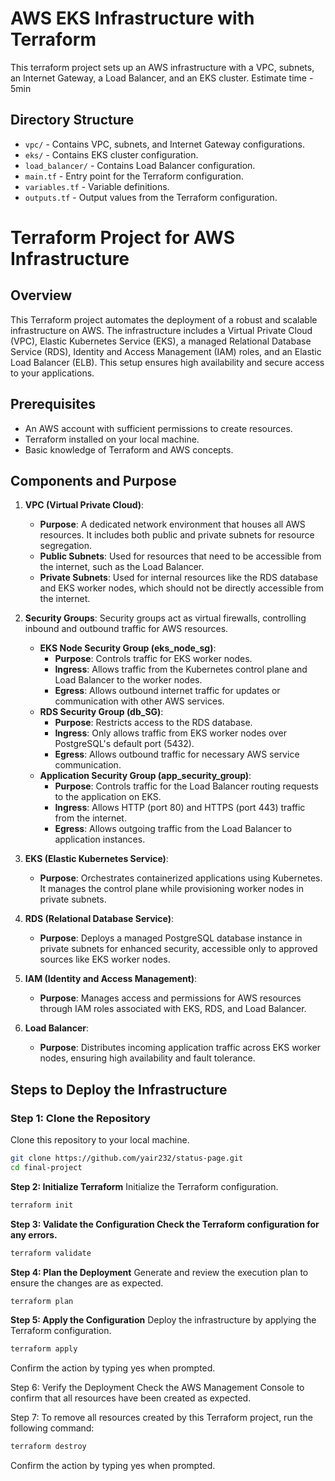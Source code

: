 # AWS EKS Infrastructure with Terraform

This terraform project sets up an AWS infrastructure with a VPC, subnets, an Internet Gateway, a Load Balancer, and an EKS cluster.
Estimate time - 5min

## Directory Structure
- `vpc/` - Contains VPC, subnets, and Internet Gateway configurations.
- `eks/` - Contains EKS cluster configuration.
- `load_balancer/` - Contains Load Balancer configuration.
- `main.tf` - Entry point for the Terraform configuration.
- `variables.tf` - Variable definitions.
- `outputs.tf` - Output values from the Terraform configuration.

# Terraform Project for AWS Infrastructure

## Overview
This Terraform project automates the deployment of a robust and scalable infrastructure on AWS. The infrastructure includes a Virtual Private Cloud (VPC), Elastic Kubernetes Service (EKS), a managed Relational Database Service (RDS), Identity and Access Management (IAM) roles, and an Elastic Load Balancer (ELB). This setup ensures high availability and secure access to your applications.

## Prerequisites
- An AWS account with sufficient permissions to create resources.
- Terraform installed on your local machine.
- Basic knowledge of Terraform and AWS concepts.

## Components and Purpose
1. **VPC (Virtual Private Cloud)**:
   - **Purpose**: A dedicated network environment that houses all AWS resources. It includes both public and private subnets for resource segregation.
   - **Public Subnets**: Used for resources that need to be accessible from the internet, such as the Load Balancer.
   - **Private Subnets**: Used for internal resources like the RDS database and EKS worker nodes, which should not be directly accessible from the internet.

2. **Security Groups**:
   Security groups act as virtual firewalls, controlling inbound and outbound traffic for AWS resources.
   - **EKS Node Security Group (eks_node_sg)**:
     - **Purpose**: Controls traffic for EKS worker nodes.
     - **Ingress**: Allows traffic from the Kubernetes control plane and Load Balancer to the worker nodes.
     - **Egress**: Allows outbound internet traffic for updates or communication with other AWS services.
   - **RDS Security Group (db_SG)**:
     - **Purpose**: Restricts access to the RDS database.
     - **Ingress**: Only allows traffic from EKS worker nodes over PostgreSQL's default port (5432).
     - **Egress**: Allows outbound traffic for necessary AWS service communication.
   - **Application Security Group (app_security_group)**:
     - **Purpose**: Controls traffic for the Load Balancer routing requests to the application on EKS.
     - **Ingress**: Allows HTTP (port 80) and HTTPS (port 443) traffic from the internet.
     - **Egress**: Allows outgoing traffic from the Load Balancer to application instances.

3. **EKS (Elastic Kubernetes Service)**:
   - **Purpose**: Orchestrates containerized applications using Kubernetes. It manages the control plane while provisioning worker nodes in private subnets.

4. **RDS (Relational Database Service)**:
   - **Purpose**: Deploys a managed PostgreSQL database instance in private subnets for enhanced security, accessible only to approved sources like EKS worker nodes.

5. **IAM (Identity and Access Management)**:
   - **Purpose**: Manages access and permissions for AWS resources through IAM roles associated with EKS, RDS, and Load Balancer.

6. **Load Balancer**:
   - **Purpose**: Distributes incoming application traffic across EKS worker nodes, ensuring high availability and fault tolerance.

## Steps to Deploy the Infrastructure

### Step 1: Clone the Repository
Clone this repository to your local machine.
```bash
git clone https://github.com/yair232/status-page.git
cd final-project
```
**Step 2: Initialize Terraform**
Initialize the Terraform configuration.

```bash
terraform init
```
**Step 3: Validate the Configuration
Check the Terraform configuration for any errors.**
```bash
terraform validate
```
**Step 4: Plan the Deployment**
Generate and review the execution plan to ensure the changes are as expected.

```bash
terraform plan
```
**Step 5: Apply the Configuration**
Deploy the infrastructure by applying the Terraform configuration.

```bash
terraform apply
```
Confirm the action by typing yes when prompted.

Step 6: Verify the Deployment
Check the AWS Management Console to confirm that all resources have been created as expected.

Step 7: To remove all resources created by this Terraform project, run the following command:
```bash
terraform destroy
```
Confirm the action by typing yes when prompted.
